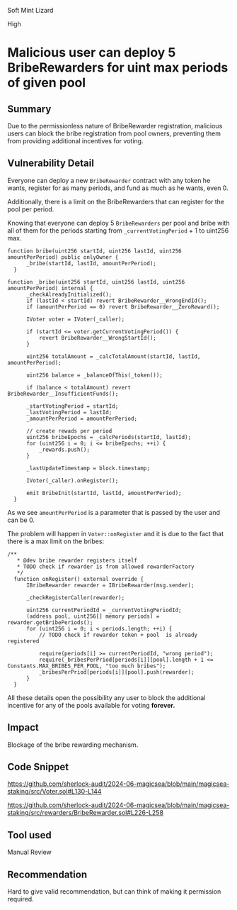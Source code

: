 Soft Mint Lizard

High

# Malicious user can deploy 5 BribeRewarders for uint max periods of given pool

## Summary

Due to the permissionless nature of BribeRewarder registration, malicious users can block the bribe registration from pool owners, preventing them from providing additional incentives for voting.

## Vulnerability Detail

Everyone can deploy a new `BribeRewarder` contract with any token he wants, register for as many periods, and fund as much as he wants, even 0. 

Additionally, there is a limit on the BribeRewarders that can register for the pool per period. 

Knowing that everyone can deploy 5 `BribeRewarders` per pool and bribe with all of them for the periods starting from `_currentVotingPeriod` + 1 to uint256 max. 

```solidity
function bribe(uint256 startId, uint256 lastId, uint256 amountPerPeriod) public onlyOwner {
      _bribe(startId, lastId, amountPerPeriod);
  }

function _bribe(uint256 startId, uint256 lastId, uint256 amountPerPeriod) internal {
      _checkAlreadyInitialized();
      if (lastId < startId) revert BribeRewarder__WrongEndId();
      if (amountPerPeriod == 0) revert BribeRewarder__ZeroReward();

      IVoter voter = IVoter(_caller);

      if (startId <= voter.getCurrentVotingPeriod()) {
          revert BribeRewarder__WrongStartId();
      }

      uint256 totalAmount = _calcTotalAmount(startId, lastId, amountPerPeriod);

      uint256 balance = _balanceOfThis(_token());

      if (balance < totalAmount) revert BribeRewarder__InsufficientFunds();

      _startVotingPeriod = startId;
      _lastVotingPeriod = lastId;
      _amountPerPeriod = amountPerPeriod;

      // create rewads per period
      uint256 bribeEpochs = _calcPeriods(startId, lastId);
      for (uint256 i = 0; i <= bribeEpochs; ++i) {
          _rewards.push();
      }

      _lastUpdateTimestamp = block.timestamp;

      IVoter(_caller).onRegister();

      emit BribeInit(startId, lastId, amountPerPeriod);
  }
```

As we see `amountPerPeriod` is a parameter that is passed by the user and can be 0. 

The problem will happen in `Voter::onRegister` and it is due to the fact that there is a max limit on the bribes:

```solidity
/**
   * @dev bribe rewarder registers itself
   * TODO check if rewarder is from allowed rewarderFactory
   */
  function onRegister() external override {
      IBribeRewarder rewarder = IBribeRewarder(msg.sender);

      _checkRegisterCaller(rewarder);

      uint256 currentPeriodId = _currentVotingPeriodId;
      (address pool, uint256[] memory periods) = rewarder.getBribePeriods();
      for (uint256 i = 0; i < periods.length; ++i) {
          // TODO check if rewarder token + pool  is already registered

          require(periods[i] >= currentPeriodId, "wrong period");
          require(_bribesPerPriod[periods[i]][pool].length + 1 <= Constants.MAX_BRIBES_PER_POOL, "too much bribes");
          _bribesPerPriod[periods[i]][pool].push(rewarder);
      }
  }
```

All these details open the possibility any user to block the additional incentive for any of the pools available for voting **forever.**

## Impact

Blockage of the bribe rewarding mechanism.

## Code Snippet

https://github.com/sherlock-audit/2024-06-magicsea/blob/main/magicsea-staking/src/Voter.sol#L130-L144

https://github.com/sherlock-audit/2024-06-magicsea/blob/main/magicsea-staking/src/rewarders/BribeRewarder.sol#L226-L258

## Tool used

Manual Review

## Recommendation

Hard to give valid recommendation, but can think of making it permission required.